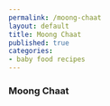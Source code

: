 ```yaml
---
permalink: /moong-chaat
layout: default
title: Moong Chaat
published: true
categories:
- baby food recipes
---
```

<div class="page group">
<h3>Moong Chaat</h3>
</div>
